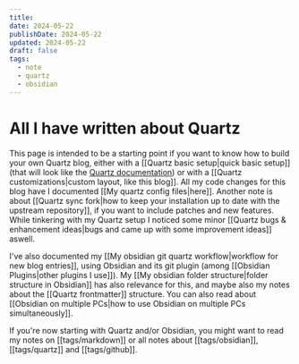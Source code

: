 ```yaml
---
title: 
date: 2024-05-22
publishDate: 2024-05-22
updated: 2024-05-22
draft: false
tags:
  - note
  - quartz
  - obsidian
---
```


# All I have written about Quartz

This page is intended to be a starting point if you want to know how to build your own Quartz blog, either with a [[Quartz basic setup|quick basic setup]] (that will look like the [Quartz documentation](https://quartz.jzhao.xyz/)) or with a [[Quartz customizations|custom layout, like this blog]]. All my code changes for this blog have I documented [[My quartz config files|here]]. Another note is about [[Quartz sync fork|how to keep your installation up to date with the upstream repository]], if you want to include patches and new features. While tinkering with my Quartz setup I noticed some minor [[Quartz bugs & enhancement ideas|bugs and came up with some improvement ideas]] aswell.

I've also documented my [[My obsidian git quartz workflow|workflow for new blog entries]], using Obsidian and its git plugin (among [[Obsidian Plugins|other plugins I use]]). My [[My obsidian folder structure|folder structure in Obsidian]] has also relevance for this, and maybe also my notes about the [[Quartz frontmatter]] structure. You can also read about [[Obsidian on multiple PCs|how to use Obsidian on multiple PCs simultaneously]].

If you're now starting with Quartz and/or Obsidian, you might want to read my notes on [[tags/markdown]] or all notes about [[tags/obsidian]], [[tags/quartz]] and [[tags/github]].